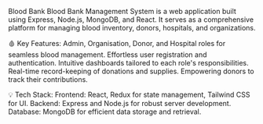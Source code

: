 Blood Bank
Blood Bank Management System is a web application built using Express, Node.js, MongoDB, and React. It serves as a comprehensive platform for managing blood inventory, donors, hospitals, and organizations.


🩸 Key Features:
Admin, Organisation, Donor, and Hospital roles for seamless blood management.
Effortless user registration and authentication. Intuitive dashboards tailored to each role's responsibilities.
Real-time record-keeping of donations and supplies. Empowering donors to track their contributions.


💡 Tech Stack:
Frontend: React, Redux for state management, Tailwind CSS for UI. Backend: Express and Node.js for robust server development. Database: MongoDB for efficient data storage and retrieval.
